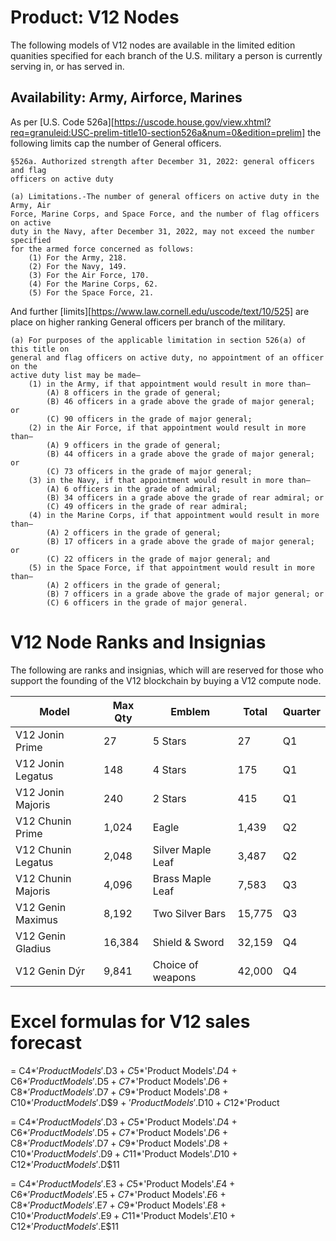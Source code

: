 # Product: V12 Nodes

The following models of V12 nodes are available in the limited edition quanities specified for each branch of the U.S. military a person is currently serving in, or has served in.

## Availability: Army, Airforce, Marines

As per [U.S. Code 526a][https://uscode.house.gov/view.xhtml?req=granuleid:USC-prelim-title10-section526a&num=0&edition=prelim] the following limits cap the number of General officers.

```
§526a. Authorized strength after December 31, 2022: general officers and flag 
officers on active duty

(a) Limitations.-The number of general officers on active duty in the Army, Air 
Force, Marine Corps, and Space Force, and the number of flag officers on active 
duty in the Navy, after December 31, 2022, may not exceed the number specified 
for the armed force concerned as follows:
    (1) For the Army, 218.
    (2) For the Navy, 149.
    (3) For the Air Force, 170.
    (4) For the Marine Corps, 62.
    (5) For the Space Force, 21.
```

And further [limits][https://www.law.cornell.edu/uscode/text/10/525] are place on higher ranking General officers per branch of the military.

```
(a) For purposes of the applicable limitation in section 526(a) of this title on 
general and flag officers on active duty, no appointment of an officer on the 
active duty list may be made—
    (1) in the Army, if that appointment would result in more than—
        (A) 8 officers in the grade of general;
        (B) 46 officers in a grade above the grade of major general; or
        (C) 90 officers in the grade of major general;
    (2) in the Air Force, if that appointment would result in more than—
        (A) 9 officers in the grade of general;
        (B) 44 officers in a grade above the grade of major general; or
        (C) 73 officers in the grade of major general;
    (3) in the Navy, if that appointment would result in more than—
        (A) 6 officers in the grade of admiral;
        (B) 34 officers in a grade above the grade of rear admiral; or
        (C) 49 officers in the grade of rear admiral;
    (4) in the Marine Corps, if that appointment would result in more than—
        (A) 2 officers in the grade of general;
        (B) 17 officers in a grade above the grade of major general; or
        (C) 22 officers in the grade of major general; and
    (5) in the Space Force, if that appointment would result in more than—
        (A) 2 officers in the grade of general;
        (B) 7 officers in a grade above the grade of major general; or
        (C) 6 officers in the grade of major general.
```

# V12 Node Ranks and Insignias

The following are ranks and insignias, which will are reserved for those who support the founding of the V12 blockchain by buying a V12 compute node.


| Model                 | Max Qty     | Emblem                  | Total  | Quarter |
| -----------------     | -------     | -------                 | ------ | ------- |
| V12 Jonin Prime       |      27     | 5 Stars                 |     27 |    Q1   |
| V12 Jonin Legatus     |     148     | 4 Stars                 |    175 |    Q1   |
| V12 Jonin Majoris     |     240     | 2 Stars                 |    415 |    Q1   |
| V12 Chunin Prime      |   1,024     | Eagle                   |  1,439 |    Q2   |
| V12 Chunin Legatus    |   2,048     | Silver Maple Leaf       |  3,487 |    Q2   |
| V12 Chunin Majoris    |   4,096     | Brass Maple Leaf        |  7,583 |    Q3   |
| V12 Genin Maximus     |   8,192     | Two Silver Bars         | 15,775 |    Q3   |
| V12 Genin Gladius     |  16,384     | Shield & Sword          | 32,159 |    Q4   |
| V12 Genin Dýr         |   9,841     | Choice of weapons       | 42,000 |    Q4   |



# Excel formulas for V12 sales forecast

= C4*$'Product Models'.$D$3 + C5*$'Product Models'.$D$4 + C6*$'Product Models'.$D$5 + C7*$'Product Models'.$D$6 + C8*$'Product Models'.$D$7 + C9*$'Product Models'.$D$8 + C10*$'Product Models'.$D$9 + $'Product Models'.$D$10 + C12*$'Product

= C4*$'Product Models'.$D$3 + C5*$'Product Models'.$D$4 + C6*$'Product Models'.$D$5 + C7*$'Product Models'.$D$6 + C8*$'Product Models'.$D$7 + C9*$'Product Models'.$D$8 + C10*$'Product Models'.$D$9 + C11*$'Product Models'.$D$10 + C12*$'Product Models'.$D$11

= C4*$'Product Models'.$E$3 + C5*$'Product Models'.$E$4 + C6*$'Product Models'.$E$5 + C7*$'Product Models'.$E$6 + C8*$'Product Models'.$E$7 + C9*$'Product Models'.$E$8 + C10*$'Product Models'.$E$9 + C11*$'Product Models'.$E$10 + C12*$'Product Models'.$E$11

